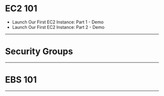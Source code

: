 # EC2 101

- Launch Our First EC2 Instance: Part 1 - Demo
- Launch Our First EC2 Instance: Part 2 - Demo

---------------------
# Security Groups


---------------------
# EBS 101


---------------------